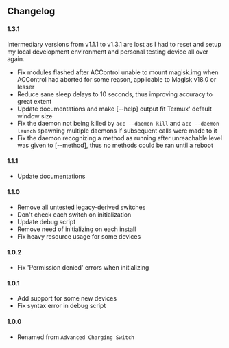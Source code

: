 ## Changelog

#### 1.3.1

Intermediary versions from v1.1.1 to v1.3.1 are lost as I had to reset and setup
my local development environment and personal testing device all over again.

- Fix modules flashed after ACControl unable to mount magisk.img when ACControl
  had aborted for some reason, applicable to Magisk v18.0 or lesser
- Reduce sane sleep delays to 10 seconds, thus improving accuracy to great extent
- Update documentations and make [--help] output fit Termux' default window size
- Fix the daemon not being killed by `acc --daemon kill` and `acc --daemon launch`
  spawning multiple daemons if subsequent calls were made to it
- Fix the daemon recognizing a method as running after unreachable level was given
  to [--method], thus no methods could be ran until a reboot

#### 1.1.1

- Update documentations

#### 1.1.0

- Remove all untested legacy-derived switches
- Don't check each switch on initialization
- Update debug script
- Remove need of initializing on each install
- Fix heavy resource usage for some devices

#### 1.0.2

- Fix 'Permission denied' errors when initializing

#### 1.0.1

- Add support for some new devices
- Fix syntax error in debug script

#### 1.0.0

- Renamed from `Advanced Charging Switch`
